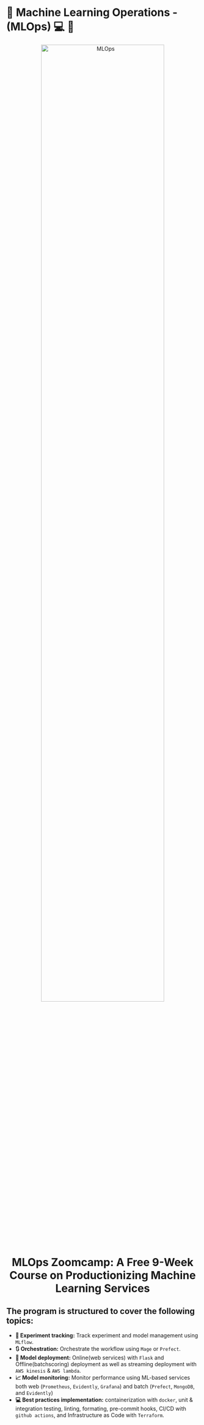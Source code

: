 # 🌟 Machine Learning Operations - (MLOps) 💻 🌟

<p align="center">
  <img width="80%" src="https://ml-ops.org/img/mlops-loop-en.jpg" alt="MLOps">
</p>

<h1 align="center">
    <strong>MLOps Zoomcamp: A Free 9-Week Course on Productionizing Machine Learning Services</strong>
</h1>

## The program is structured to cover the following topics:

-   **🔖 Experiment tracking:** Track experiment and model management using `MLflow`.
-   **🔃 Orchestration:** Orchestrate the workflow using `Mage` or `Prefect`.
-   **🤖 Model deployment:** Online(web services) with `Flask` and Offline(batchscoring) deployment as well as streaming deployment with `AWS kinesis` & `AWS lambda`. 
-   **📈 Model monitoring:** Monitor performance using ML-based services both web (`Prometheus`, `Evidently`, `Grafana`) and batch (`Prefect`, `MongoDB`, and `Evidently`)
-   **💻 Best practices implementation:** containerization with `docker`, unit & integration testing, linting, formating, pre-commit hooks, CI/CD with `github actions`, and Infrastructure as Code with `Terraform`.


 